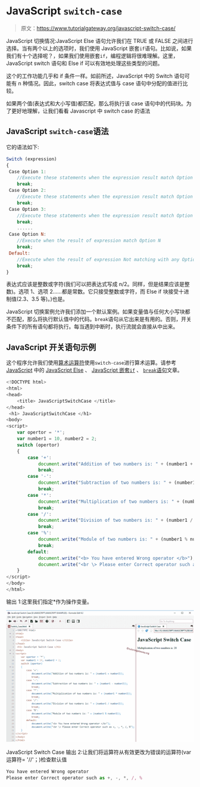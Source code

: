 # JavaScript `switch-case`

> 原文：<https://www.tutorialgateway.org/javascript-switch-case/>

JavaScript 切换情况:JavaScript Else 语句允许我们在 TRUE 或 FALSE 之间进行选择。当有两个以上的选项时，我们使用 JavaScript 嵌套`if`语句。比如说，如果我们有十个选择呢？，如果我们使用嵌套`if`，编程逻辑将很难理解。这里，JavaScript switch 语句和 Else if 可以有效地处理这些类型的问题。

这个的工作功能几乎和 if 条件一样。如前所述，JavaScript 中的 Switch 语句可能有 n 种情况。因此，switch case 将表达式值与 case 语句中分配的值进行比较。

如果两个值(表达式和大小写值)都匹配，那么将执行该 case 语句中的代码块。为了更好地理解，让我们看看 Javascript 中 switch case 的语法

## JavaScript `switch-case`语法

它的语法如下:

```js
Switch (expression) 
{
 Case Option 1:
    //Execute these statements when the expression result match Option 1
    break;
 Case Option 2:
    //Execute these statements when the expression result match Option 2
    break;
 Case Option 3:
    //Execute these statements when the expression result match Option 3
    break;
    ......
 Case Option N:
    //Execute when the result of expression match Option N
    break;
 Default:
    //Execute when the result of expression Not matching with any Option
    break;
}
```

表达式应该是整数或字符(我们可以把表达式写成 n/2。同样，但是结果应该是整数)。选项 1、选项 2……都是常数。它只接受整数或字符，而 Else if 块接受十进制值(2.3、3.5 等)。)也是。

JavaScript 切换案例允许我们添加一个默认案例。如果变量值与任何大小写块都不匹配，那么将执行默认值中的代码。`break`语句从它出来是有用的。否则，开关条件下的所有语句都将执行。每当遇到中断时，执行流就会直接从中出来。

## JavaScript 开关语句示例

这个程序允许我们使用[算术运算符](https://www.tutorialgateway.org/javascript-arithmetic-operators/ "ARITHMETIC OPERATORS IN C")使用`switch-case`进行算术运算。请参考 [JavaScript](https://www.tutorialgateway.org/javascript/) 中的 [JavaScript Else](https://www.tutorialgateway.org/javascript-if-else-statement) 、 [JavaScript 嵌套`if`](https://www.tutorialgateway.org/javascript-nested-if/) 、 [`break`语句](https://www.tutorialgateway.org/javascript-break-statement/)文章。

```js
<!DOCTYPE html>
<html>
<head>
    <title> JavaScriptSwitchCase </title>
</head>
 <h1> JavaScriptSwitchCase </h1>
<body>
<script>
    var opertor = '*';
    var number1 = 10, number2 = 2;
    switch (opertor)
    {
        case '+':
            document.write("Addition of two numbers is: " + (number1 + number2));
            break;
        case '-':
            document.write("Subtraction of two numbers is: " + (number1 - number2));
            break;           
        case '*':
            document.write("Multiplication of two numbers is: " + (number1 * number2));
            break;
        case '/':
            document.write("Division of two numbers is: " + (number1 / number2));
            break;
        case '%':
            document.write("Module of two numbers is: " + (number1 % number2));
            break;
        default:
            document.write("<b> You have entered Wrong operator </b>");
            document.write("<br \> Please enter Correct operator such as +, -, *, /, %");
    }
</script>
</body>
</html>
```

输出 1:这里我们指定*作为操作变量。

![JavaScript Switch Case 1](img/b7485013f547e85d5e457dd6284aefb1.png)

JavaScript Switch Case 输出 2:让我们将运算符从有效更改为错误的运算符(var 运算符= '//'；)检查默认值

```js
You have entered Wrong operator
Please enter Correct operator such as +, -, *, /, %
```